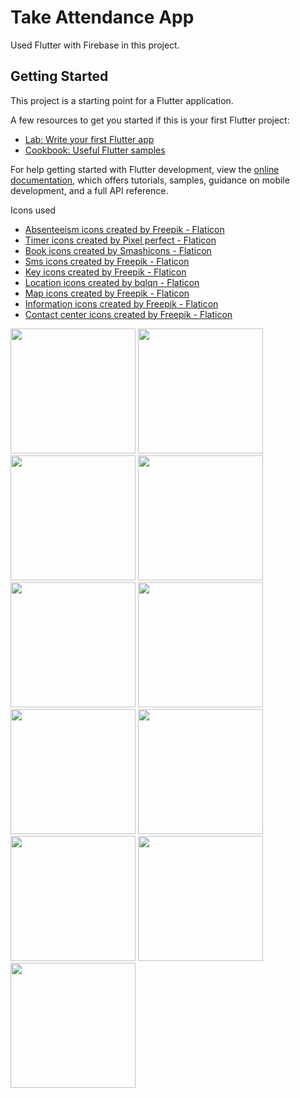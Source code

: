 # Take Attendance App

Used Flutter with Firebase in this project.

## Getting Started

This project is a starting point for a Flutter application.

A few resources to get you started if this is your first Flutter project:

- [Lab: Write your first Flutter app](https://docs.flutter.dev/get-started/codelab)
- [Cookbook: Useful Flutter samples](https://docs.flutter.dev/cookbook)

For help getting started with Flutter development, view the
[online documentation](https://docs.flutter.dev/), which offers tutorials,
samples, guidance on mobile development, and a full API reference.

Icons used
- <a href="https://www.flaticon.com/free-icons/absenteeism" title="absenteeism icons">Absenteeism icons created by Freepik - Flaticon</a>
- <a href="https://www.flaticon.com/free-icons/timer" title="timer icons">Timer icons created by Pixel perfect - Flaticon</a>
- <a href="https://www.flaticon.com/free-icons/book" title="book icons">Book icons created by Smashicons - Flaticon</a>
- <a href="https://www.flaticon.com/free-icons/sms" title="sms icons">Sms icons created by Freepik - Flaticon</a>
- <a href="https://www.flaticon.com/free-icons/key" title="key icons">Key icons created by Freepik - Flaticon</a>
- <a href="https://www.flaticon.com/free-icons/location" title="location icons">Location icons created by bqlqn - Flaticon</a>
- <a href="https://www.flaticon.com/free-icons/map" title="map icons">Map icons created by Freepik - Flaticon</a>
- <a href="https://www.flaticon.com/free-icons/information" title="information icons">Information icons created by Freepik - Flaticon</a>
- <a href="https://www.flaticon.com/free-icons/contact-center" title="contact center icons">Contact center icons created by Freepik - Flaticon</a>

<img src="https://user-images.githubusercontent.com/74659671/173587770-e9277725-9061-41be-8bcf-e4b667bdea9f.png" width="200"/>
<img src="https://user-images.githubusercontent.com/74659671/173587773-451577a0-21cb-4907-8031-312eba7978f0.png" width="200"/>
<img src="https://user-images.githubusercontent.com/74659671/173587776-b136eb73-2351-433e-8876-8ad67e2c7c89.png" width="200"/>
<img src="https://user-images.githubusercontent.com/74659671/173587785-c8fe60cd-0943-481d-be5c-db7a6d531b26.png" width="200"/>
<img src="https://user-images.githubusercontent.com/74659671/173587790-d06edbbb-7c35-4622-a3a8-64e58c77b763.png" width="200"/>
<img src="https://user-images.githubusercontent.com/74659671/173587793-25d9f9b9-40dc-40b6-aca0-426a62bafeb9.png" width="200"/>
<img src="https://user-images.githubusercontent.com/74659671/173587794-5ffbadaf-f2d4-439a-b3e2-45ec38338bdb.png" width="200"/>
<img src="https://user-images.githubusercontent.com/74659671/173587796-454e0abe-1ef7-4297-94c9-f31ccf87e54d.png" width="200"/>
<img src="https://user-images.githubusercontent.com/74659671/173587798-a09e48bf-32bd-4245-8ccd-221b4624b591.png" width="200"/>
<img src="https://user-images.githubusercontent.com/74659671/173587800-1834d1a2-087e-4812-92e5-e0aeea62421b.png" width="200"/>
<img src="https://user-images.githubusercontent.com/74659671/173587801-1a7c8a4f-b355-454d-98fa-707883a455e2.png" width="200"/>
